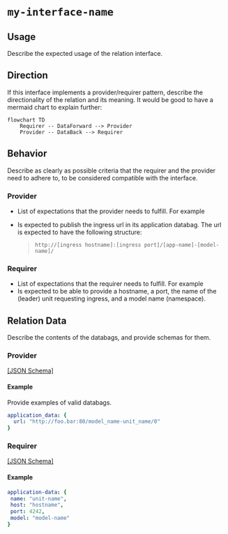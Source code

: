 # `my-interface-name`

## Usage

Describe the expected usage of the relation interface.

## Direction

If this interface implements a provider/requirer pattern, describe the directionality of the relation and its meaning.
It would be good to have a mermaid chart to explain further:

```mermaid
flowchart TD
    Requirer -- DataForward --> Provider
    Provider -- DataBack --> Requirer
```

## Behavior

Describe as clearly as possible criteria that the requirer and the provider need to adhere to, to be considered compatible with the interface.

### Provider

- List of expectations that the provider needs to fulfill. For example
- Is expected to publish the ingress url in its application databag.
  The url is expected to have the following structure:

    > `http://[ingress hostname]:[ingress port]/[app-name]-[model-name]/`
    

### Requirer

- List of expectations that the requirer needs to fulfill. For example
- Is expected to be able to provide a hostname, a port, the name of the (leader) unit requesting ingress, and a model name (namespace). 

## Relation Data

Describe the contents of the databags, and provide schemas for them.

### Provider

[\[JSON Schema\]](./schemas/provider.json)


#### Example

Provide examples of valid databags.

```yaml
application_data: {
  url: "http://foo.bar:80/model_name-unit_name/0"
}
```

### Requirer

[\[JSON Schema\]](./schemas/requirer.json)

#### Example
```yaml
application-data: {
 name: "unit-name",
 host: "hostname",
 port: 4242,
 model: "model-name"
}
```
